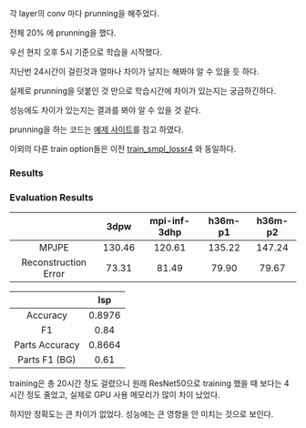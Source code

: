 각 layer의 conv 마다 prunning을 해주었다. 

전체 20% 에 prunning을 했다. 

우선 현지 오후 5시 기준으로 학습을 시작했다. 

지난번 24시간이 걸린것과 얼마나 차이가 날지는 해봐야 알 수 있을 듯 하다. 

실제로 prunning을 덧붙인 것 만으로 학습시간에 차이가 있는지는 궁금하긴하다. 

성능에도 차이가 있는지는 결과를 봐야 알 수 있을 것 같다. 

prunning을 하는 코드는 [예제 사이트](https://github.com/Huffon/nlp-various-tutorials/blob/master/pruning-bert.ipynb)를 참고 하였다.

이외의 다른 train option들은 이전 [train_smpl_lossr4](https://github.com/bae3559/2021summerintern/tree/main/train/train_add_smpl_loss4) 와 동일하다. 


### Results

### Evaluation Results

|  | 3dpw | mpi-inf-3dhp | h36m-p1 | h36m-p2 |
|:--:|:--:|:--:|:--:|:--:|
| MPJPE | 130.46 | 120.61 | 135.22 | 147.24 |
| Reconstruction Error | 73.31 | 81.49 | 79.90 | 79.67 | 


| | lsp | 
|:--:|:--:|
| Accuracy | 0.8976 |
| F1 | 0.84 |
| Parts Accuracy | 0.8664 |
| Parts F1 (BG) | 0.61 | 


training은 총 20시간 정도 걸렸으니 원래 ResNet50으로 training 했을 때 보다는 4시간 정도 줄었고, 실제로 GPU 사용 메모리가 많이 차이 났었다. 

하지만 정확도는 큰 차이가 없었다. 성능에는 큰 영향을 안 미치는 것으로 보인다. 


